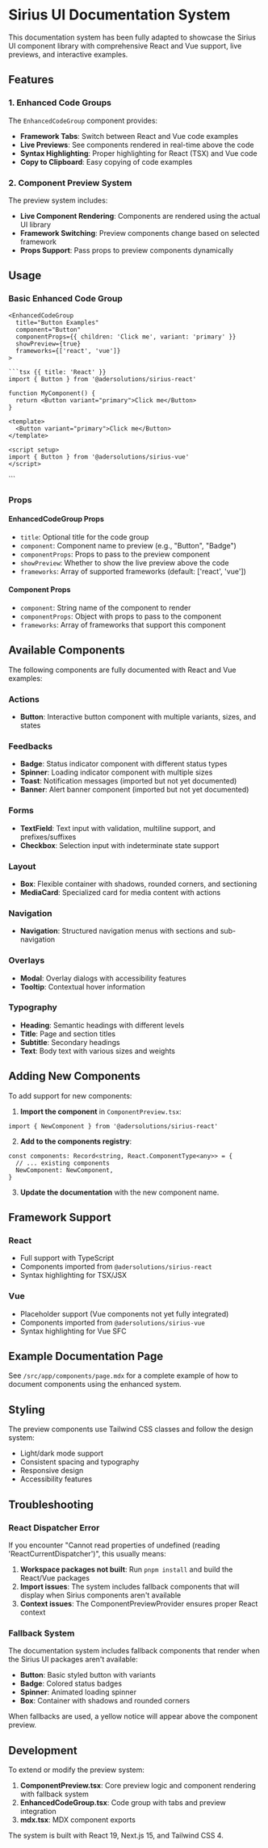 # Sirius UI Documentation System

This documentation system has been fully adapted to showcase the Sirius UI component library with comprehensive React and Vue support, live previews, and interactive examples.

## Features

### 1. Enhanced Code Groups
The `EnhancedCodeGroup` component provides:
- **Framework Tabs**: Switch between React and Vue code examples
- **Live Previews**: See components rendered in real-time above the code
- **Syntax Highlighting**: Proper highlighting for React (TSX) and Vue code
- **Copy to Clipboard**: Easy copying of code examples

### 2. Component Preview System
The preview system includes:
- **Live Component Rendering**: Components are rendered using the actual UI library
- **Framework Switching**: Preview components change based on selected framework
- **Props Support**: Pass props to preview components dynamically

## Usage

### Basic Enhanced Code Group

```mdx
<EnhancedCodeGroup 
  title="Button Examples" 
  component="Button" 
  componentProps={{ children: 'Click me', variant: 'primary' }}
  showPreview={true}
  frameworks={['react', 'vue']}
>

```tsx {{ title: 'React' }}
import { Button } from '@adersolutions/sirius-react'

function MyComponent() {
  return <Button variant="primary">Click me</Button>
}
```

```vue {{ title: 'Vue' }}
<template>
  <Button variant="primary">Click me</Button>
</template>

<script setup>
import { Button } from '@adersolutions/sirius-vue'
</script>
```

</EnhancedCodeGroup>
```

### Props

#### EnhancedCodeGroup Props
- `title`: Optional title for the code group
- `component`: Component name to preview (e.g., "Button", "Badge")
- `componentProps`: Props to pass to the preview component
- `showPreview`: Whether to show the live preview above the code
- `frameworks`: Array of supported frameworks (default: ['react', 'vue'])

#### Component Props
- `component`: String name of the component to render
- `componentProps`: Object with props to pass to the component
- `frameworks`: Array of frameworks that support this component

## Available Components

The following components are fully documented with React and Vue examples:

### Actions
- **Button**: Interactive button component with multiple variants, sizes, and states

### Feedbacks  
- **Badge**: Status indicator component with different status types
- **Spinner**: Loading indicator component with multiple sizes
- **Toast**: Notification messages (imported but not yet documented)
- **Banner**: Alert banner component (imported but not yet documented)

### Forms
- **TextField**: Text input with validation, multiline support, and prefixes/suffixes
- **Checkbox**: Selection input with indeterminate state support

### Layout
- **Box**: Flexible container with shadows, rounded corners, and sectioning
- **MediaCard**: Specialized card for media content with actions

### Navigation
- **Navigation**: Structured navigation menus with sections and sub-navigation

### Overlays
- **Modal**: Overlay dialogs with accessibility features
- **Tooltip**: Contextual hover information

### Typography
- **Heading**: Semantic headings with different levels
- **Title**: Page and section titles
- **Subtitle**: Secondary headings
- **Text**: Body text with various sizes and weights

## Adding New Components

To add support for new components:

1. **Import the component** in `ComponentPreview.tsx`:
```tsx
import { NewComponent } from '@adersolutions/sirius-react'
```

2. **Add to the components registry**:
```tsx
const components: Record<string, React.ComponentType<any>> = {
  // ... existing components
  NewComponent: NewComponent,
}
```

3. **Update the documentation** with the new component name.

## Framework Support

### React
- Full support with TypeScript
- Components imported from `@adersolutions/sirius-react`
- Syntax highlighting for TSX/JSX

### Vue
- Placeholder support (Vue components not yet fully integrated)
- Components imported from `@adersolutions/sirius-vue`
- Syntax highlighting for Vue SFC

## Example Documentation Page

See `/src/app/components/page.mdx` for a complete example of how to document components using the enhanced system.

## Styling

The preview components use Tailwind CSS classes and follow the design system:
- Light/dark mode support
- Consistent spacing and typography
- Responsive design
- Accessibility features

## Troubleshooting

### React Dispatcher Error

If you encounter "Cannot read properties of undefined (reading 'ReactCurrentDispatcher')", this usually means:

1. **Workspace packages not built**: Run `pnpm install` and build the React/Vue packages
2. **Import issues**: The system includes fallback components that will display when Sirius components aren't available
3. **Context issues**: The ComponentPreviewProvider ensures proper React context

### Fallback System

The documentation system includes fallback components that render when the Sirius UI packages aren't available:

- **Button**: Basic styled button with variants
- **Badge**: Colored status badges
- **Spinner**: Animated loading spinner
- **Box**: Container with shadows and rounded corners

When fallbacks are used, a yellow notice will appear above the component preview.

## Development

To extend or modify the preview system:

1. **ComponentPreview.tsx**: Core preview logic and component rendering with fallback system
2. **EnhancedCodeGroup.tsx**: Code group with tabs and preview integration
3. **mdx.tsx**: MDX component exports

The system is built with React 19, Next.js 15, and Tailwind CSS 4.

